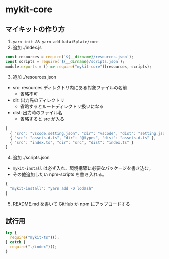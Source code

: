 # mykit-core

## マイキットの作り方

1. `yarn init && yarn add katai5plate/core`
2. 追加 ./index.js
```js
const resources = require(`${__dirname}/resources.json`);
const scripts = require(`${__dirname}/scripts.json`);
module.exports = () => require("mykit-core")(resources, scripts);
```
3. 追加 ./resources.json
- src: resources ディレクトリ内にある対象ファイルの名前
  - 省略不可
- dir: 出力先のディレクトリ
  - 省略するとルートディレクトリ扱いになる
- dist: 出力時のファイル名
  - 省略すると src が入る
```js
[
  { "src": "vscode.setting.json", "dir": "vscode", "dist": "setting.json" },
  { "src": "assets.d.ts", "dir": "@types", "dist": "assets.d.ts" },
  { "src": "index.ts", "dir": "src", "dist": "index.ts" }
]
```
4. 追加 ./scripts.json
- `mykit-install` は必ず入れ、環境構築に必要なパッケージを書き込む。
- その他追加したい npm-scripts を書き入れる。
```js
{
  "mykit-install": "yarn add -D lodash"
}
```
5. README.md を書いて GitHub か npm にアップロードする

## 試行用

```js
try {
  require("mykit-ts")();
} catch {
  require("./index")();
}
```
